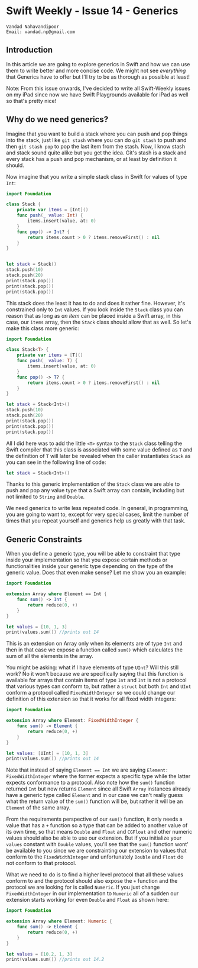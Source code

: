 # Swift Weekly - Issue 14 - Generics

```
Vandad Nahavandipoor
Email: vandad.np@gmail.com
```

## Introduction
In this article we are going to explore generics in Swift and how we can use them to write better and more concise code. We might not see _everything_ that Generics have to offer but I'll try to be as thorough as possible at least! 

Note: From this issue onwards, I've decided to write all Swift-Weekly issues on my iPad since now we have Swift Playgrounds available for iPad as well so that's pretty nice!

## Why do we need generics?
Imagine that you want to build a stack where you can push and pop things into the stack, just like `git stash` where you can do `git stash` to push and then `git stash pop` to pop the last item from the stash. Now, I know stash and stack sound quite alike but you get the idea. Git's stash is a stack and every stack has a push and pop mechanism, or at least by definition it should.

Now imagine that you write a simple stack class in Swift for values of type `Int`:


```swift
import Foundation

class Stack {
    private var items = [Int]()
    func push(_ value: Int) {
        items.insert(value, at: 0)
    }
    func pop() -> Int? {
        return items.count > 0 ? items.removeFirst() : nil
    }
}


let stack = Stack()
stack.push(10)
stack.push(20)
print(stack.pop())
print(stack.pop())
print(stack.pop())

```

This stack does the least it has to do and does it rather fine. However, it's constrained only to `Int` values. If you look inside the `Stack` class you can reason that as long as _an item_ can be placed inside a Swift array, in this case, our `items` array, then the `Stack` class should allow that as well. So let's make this class more generic:

```swift
import Foundation

class Stack<T> {
    private var items = [T]()
    func push(_ value: T) {
        items.insert(value, at: 0)
    }
    func pop() -> T? {
        return items.count > 0 ? items.removeFirst() : nil
    }
}

let stack = Stack<Int>()
stack.push(10)
stack.push(20)
print(stack.pop())
print(stack.pop())
print(stack.pop())
```

All I did here was to add the little `<T>` syntax to the `Stack` class telling the Swift compiler that this class is associated with some value defined as `T` and the definition of `T` will later be revealed when the caller instantiates `Stack` as you can see in the following line of code:

```swift
let stack = Stack<Int>()
```

Thanks to this generic implementation of the `Stack` class we are able to push and pop any value type that a Swift array can contain, including but not limited to `String` and `Double`.

We need generics to write less repeated code. In general, in programming, you are going to want to, except for very special cases, limit the number of times that you repeat yourself and generics help us greatly with that task.

## Generic Constraints
When you define a generic type, you will be able to constraint that type inside your implementation so that you expose certain methods or functionalities inside your generic type depending on the type of the generic value. Does that even make sense? Let me show you an example:


```swift
import Foundation

extension Array where Element == Int {
    func sum() -> Int {
        return reduce(0, +)
    }
}

let values = [10, 1, 3]
print(values.sum()) //prints out 14
```

This is an extension on Array only when its elements are of type `Int` and then in that case we expose a function called `sum()` which calculates the sum of all the elements in the array. 

You might be asking: what if I have elements of type `UInt`? Will this still work? No it won't because we are specifically saying that this function is available for arrays that contain items of type `Int` and `Int` is not a protocol that various types can conform to, but rather a `struct` but both `Int` and `UInt` conform a protocol called `FixedWidthInteger` so we could change our definition of this extension so that it works for all fixed width integers:

```swift
import Foundation

extension Array where Element: FixedWidthInteger {
    func sum() -> Element {
        return reduce(0, +)
    }
}

let values: [UInt] = [10, 1, 3]
print(values.sum()) //prints out 14
```

Note that instead of saying `Element == Int` we are saying `Element: FixedWidthInteger` where the former expects a specific type while the latter expects conformance to a protocol. Also note how the `sum()` function returned `Int` but now returns `Element` since all Swift `Array` instances already have a generic type called `Element` and in our case we can't really guess what the return value of the `sum()` function will be, but rather it will be an `Element` of the same array.

From the requirements perspective of our `sum()` function, it only needs a value that has a `+` function so a type that can be added to another value of its own time, so that means `Double` and `Float` and `CGFloat` and other numeric values should also be able to use our extension. But if you initialize your `values` constant with `Double` values, you'll see that the `sum()` function wont' be available to you since we are constrainting our extension to values that conform to the `FixedWidthInteger` and unfortunately `Double` and `Float` do not conform to that protocol.

What we need to do is to find a higher level protocol that all these values conform to and the protocol should also expose the `+` function and the protocol we are looking for is called `Numeric`. If you just change `FixedWidthInteger` in our implementation to `Numeric` all of a sudden our extension starts working for even `Double` and `Float` as shown here:

```swift
import Foundation

extension Array where Element: Numeric {
    func sum() -> Element {
        return reduce(0, +)
    }
}

let values = [10.2, 1, 3]
print(values.sum()) //prints out 14.2
```
